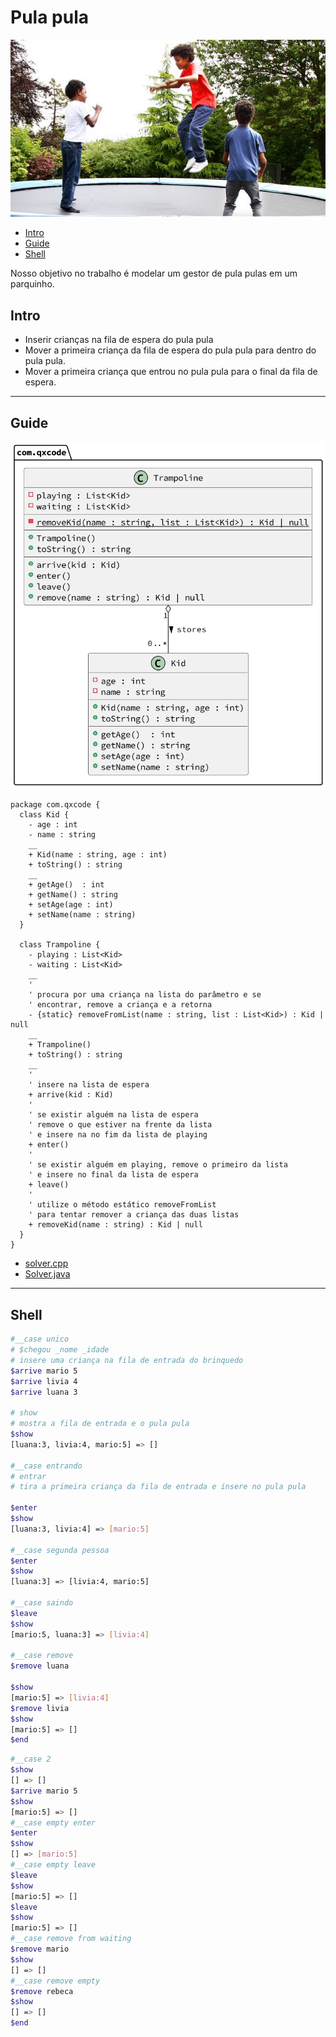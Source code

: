 # Pula pula

![cover](cover.jpg)

[](toc)

- [Intro](#intro)
- [Guide](#guide)
- [Shell](#shell)
[](toc)

Nosso objetivo no trabalho é modelar um gestor de pula pulas em um parquinho.

## Intro

- Inserir crianças na fila de espera do pula pula
- Mover a primeira criança da fila de espera do pula pula para dentro do pula pula.
- Mover a primeira criança que entrou no pula pula para o final da fila de espera.

***

## Guide

![diagrama](diagrama.png)

[](load)[](diagrama.puml)[](plantuml:fenced:filter)

```plantuml
package com.qxcode {
  class Kid {
    - age : int
    - name : string
    __
    + Kid(name : string, age : int)
    + toString() : string
    __
    + getAge()  : int
    + getName() : string
    + setAge(age : int)
    + setName(name : string)
  }
  
  class Trampoline {
    - playing : List<Kid>
    - waiting : List<Kid>
    __
    '
    ' procura por uma criança na lista do parâmetro e se
    ' encontrar, remove a criança e a retorna
    - {static} removeFromList(name : string, list : List<Kid>) : Kid | null
    __
    + Trampoline()
    + toString() : string
    __
    ' 
    ' insere na lista de espera
    + arrive(kid : Kid)
    '
    ' se existir alguém na lista de espera
    ' remove o que estiver na frente da lista
    ' e insere na no fim da lista de playing
    + enter()
    '
    ' se existir alguém em playing, remove o primeiro da lista
    ' e insere no final da lista de espera
    + leave()
    '
    ' utilize o método estático removeFromList
    ' para tentar remover a criança das duas listas
    + removeKid(name : string) : Kid | null
  }
}
```

[](load)

- [solver.cpp](.cache/draft.cpp)
- [Solver.java](.cache/draft.java)

***

## Shell

```bash
#__case unico
# $chegou _nome _idade
# insere uma criança na fila de entrada do brinquedo
$arrive mario 5
$arrive livia 4
$arrive luana 3

# show
# mostra a fila de entrada e o pula pula
$show
[luana:3, livia:4, mario:5] => []

#__case entrando
# entrar
# tira a primeira criança da fila de entrada e insere no pula pula

$enter
$show
[luana:3, livia:4] => [mario:5]

#__case segunda pessoa
$enter
$show
[luana:3] => [livia:4, mario:5]

#__case saindo
$leave
$show
[mario:5, luana:3] => [livia:4]

#__case remove
$remove luana

$show
[mario:5] => [livia:4]
$remove livia
$show
[mario:5] => []
$end
```

```bash
#__case 2
$show
[] => []
$arrive mario 5
$show
[mario:5] => []
#__case empty enter
$enter
$show
[] => [mario:5]
#__case empty leave
$leave
$show
[mario:5] => []
$leave
$show
[mario:5] => []
#__case remove from waiting
$remove mario
$show
[] => []
#__case remove empty
$remove rebeca
$show
[] => []
$end
```
